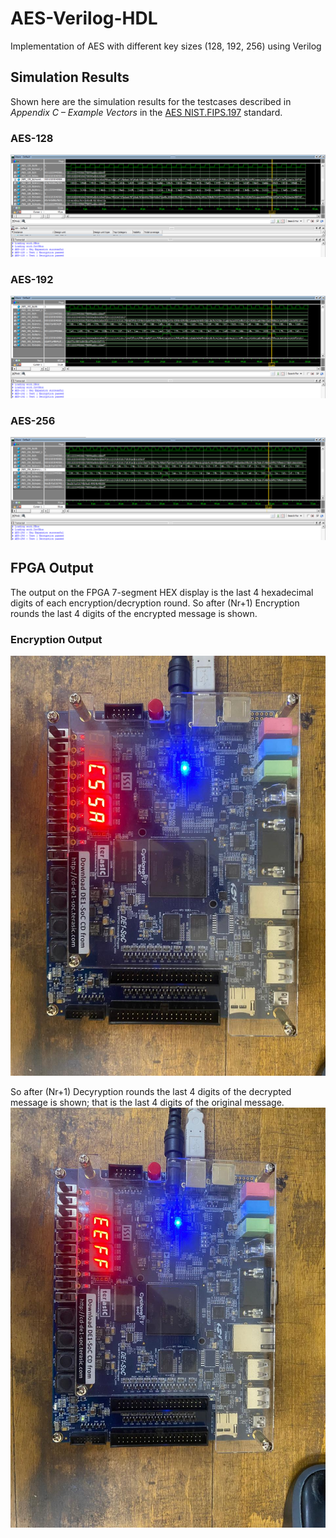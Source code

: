 # AES-Verilog-HDL
Implementation of AES with different key sizes (128, 192, 256) using Verilog  
## Simulation Results

Shown here are the simulation results for the testcases described in *Appendix C – Example Vectors* in the [AES NIST.FIPS.197](https://pages.github.com/) standard.  

### AES-128
![AES-128-output](https://github.com/alhusseingamal/AES-Verilog-HDL/blob/main/screenshots/Simulation/AES_128_tb%20output.png)

### AES-192
![AES-192-output](https://github.com/alhusseingamal/AES-Verilog-HDL/blob/main/screenshots/Simulation/AES_192_tb%20output.png)

### AES-256
![AES-128-output](https://github.com/alhusseingamal/AES-Verilog-HDL/blob/main/screenshots/Simulation/AES_256_tb%20output.png)

## FPGA Output
The output on the FPGA 7-segment HEX display is the last 4 hexadecimal digits of each encryption/decryption round.
So after (Nr+1) Encryption rounds the last 4 digits of the encrypted message is shown.
### Encryption Output
![FPGA-encryption-output](https://github.com/alhusseingamal/AES-Verilog-HDL/blob/main/screenshots/FPGA%20-%20Encryption%20Output.jpeg)

So after (Nr+1) Decyryption rounds the last 4 digits of the decrypted message is shown; that is the last 4 digits of the original message.
![FPGA-decryption-output](https://github.com/alhusseingamal/AES-Verilog-HDL/blob/main/screenshots/FPGA%20-%20Decryption%20Output.jpeg)
